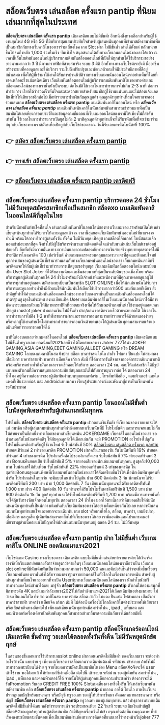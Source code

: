 # สล็อตเว็บตรง เล่นสล็อต ครั้งแรก pantip  ที่นิยมเล่นมากที่สุดในประเทศ

**สล็อตเว็บตรง เล่นสล็อต ครั้งแรก pantip** เติมเครดิตแบบไม่มีขั้นต่ำ  อีกหนึ่งสิ่งทางเลือกสำหรับผู้ใช้งานยุคใหม่ 4G หรือ 5G ที่มีบริการสุดแสนประทับใจสำหรับผู้เล่นพนันทุกคนที่เข้ามาสมัครสมาชิกเพื่อเป็นสมาชิกกับทางเว็บคาสิโนของเราร่วมเสี่ยงโชค เกม Slot  ฝาก ไม่มีขั้นต่ำ เล่นได้ตั้งแต่ หลักหน่วยขึ้นไปจนถึงหลัก 1,000 ร่วมรื่นเริง บันเทิงใจ สนุกสนานได้กับทางเว็บเกมออนไลน์ของเราได้แล้ว ณ เวลานี้เว็บไซต์พนันออนไลน์ผู้บริการเกมเดิมพันสล็อตออนไลน์ที่เปิดให้ทุกท่านได้ใช้บริการมาอย่างยาวนานมากกว่า 3 ปี มีภาพกราฟฟิกที่สวยสมจริง ระบบ 3 มิติ
อีกทั้งทางทางเว็บไซต์เรายังมี มืออาชีพสร้างระบบที่คอยดูแลและให้บริการ  รวมไปถึงปรับปรุงและพัฒนาตัวเกมให้มีประสิทธิภาพที่ดีอยู่สม่ำเสมอ เพื่อให้ผู้ที่เข้ามาใช้งานได้รับการปรนนิบัติจากทางเว็บเกมพนันออนไลน์เราอย่างเต็มที่โดยที่ขาดเหลืออะไรแม้แต่นิดเดียว เว็บเดิมพันสล็อตออนไลน์ผู้บริการเกมเดิมพันคาสิโนของทางค่ายเกมสล็อตออนไลน์ของทางเรานั้นยังเป็นระบบ อัตโนมัติใช้เวลาในการทำรายการไม่เกิน 2-3 นาที ต่อการทำรายการ เรียกได้ว่ารวดเร็วทันใจและสะดวกสบายสำหรับสมาชิกผู้ใช้งานแน่นอนและไม่ต้องแจ้งแอดมินที่ทำให้เสียเวลาอีกต่อไปเมื่อทำรายการฝากงินกับคุณลูกค้า
คุณลูกค้าทุกท่านที่สนใจอยากจะลองร่วมเล่นเกม **สล็อตเว็บตรง เล่นสล็อต ครั้งแรก pantip** เกมเดิมพันคาสิโนออนไลน์ หรือ ***สล็อตเว็บตรง เล่นสล็อต ครั้งแรก pantip*** เกมเดิมพันพนันคาสิโนนักเล่นพนันสามารถเข้าร่วมมาเพื่อเป็นสมาชิกได้เลยเพียงกรอกประวัติและข้อมูลตามขั้นตอนที่เว็บเกมออนไลน์ของเรามีให้เพียงไม่กี่ลำดับเท่านั้น ใช้เวลาในการทำรายการเปิดยูสไม่ถึง 2 นาทีคุณลูกค้าทุกท่านก็จะได้รับรหัสเพื่อที่จะเข้ามาร่วมสนุกกับเว็บของทางเราสมัครเพื่อเปิดยูสกับเว็บไซต์ของเราณ วันนี้รับเลยเครดิตโบนัสฟรี 100%

## 👉 [สมัคร สล็อตเว็บตรง เล่นสล็อต ครั้งแรก pantip](https://archa888.com/)
## 👉 [ทางเข้า สล็อตเว็บตรง เล่นสล็อต ครั้งแรก pantip](https://archa888.com/)
## 👉 [สล็อตเว็บตรง เล่นสล็อต ครั้งแรก pantip เครดิตฟรี](https://archa888.com/)

## สล็อตเว็บตรง เล่นสล็อต ครั้งแรก pantip บริการตลอด  24 ชั่วโมง ไม่มีวันหยุดสมัครสมาชิกเพื่อเป็นสมาชิก สล็อตxo เกมเดิมพันคาสิโนออนไลน์ดีที่สุดในไทย

สำหรับนักพนันท่านใดที่สนใจ เล่นเกมเดิมพันคาสิโนออนไลน์ของทางเว็บเกมของเราพร้อมเปิดให้เหล่าเซียนพนันทุกท่านได้รับการให้ความดูแลแล้ว ณ เวลานี้สุดยอดเว็บเดิมพันพนันออนไลน์ที่มาแรง ณ ช่วงนี้ พร้อมให้การบริการผู้เล่นทั้งวัน ทั้งคืน ไม่มีวันหยุด เปิดยูส เกมสล็อตโจ๊กเกอร์ โบนัสและแจ็กพอตเข้าบ่อยมากที่สุด จึงทำให้มีผู้ใช้บริการจำนวนมากติดอกติดใจแล้วกับมาเล่นกับเว็บไซต์เราต่ออยู่บ่อยครั้ง อีกทั้งยังมีความมั่นคงทางการเงินและความปลอดภัยทางการเงินจ่ายจริงทุกบาททุกสตางค์ไม่มีประวัติการโกงเครดิต 100 เปอร์เซ็นต์ ค่ายเกมของเราครอบคลุมและครบวงจรที่สุดและยังตอบโจทย์ทุกการเล่นของผู้เล่นพนันที่เข้ามาร่วมเล่นกับทางเว็บเกมพนันออนไลน์ของเรา
เว็บเกมพนันเรามีฟรีเครดิตแจกให้กับผู้เล่นที่เข้ามาทำรายการเปิดยูสเซอร์ทุกยูส เว็บเกมเดิมพันสล็อตออนไลน์ลงทะเบียนเปิด User Slot Joker ที่ได้รับความนิยมและชื่นชอบมากที่สุดเป็นระดับต้นๆของเมืองไทย พร้อมบริการดูแลผู้เดิมพันทุกคนได้ 24 ชั่วโมงพร้อมยังมีเจ้าหน้าที่และพนักงานที่มีคุณภาพคอยดูแลผู้ใช้บริการทุกท่านอยู่ตลอด สมัครลงทะเบียนเป็นสมาชิก SLOT ONLINE เพื่อให้นักเล่นพนันได้รับการบริการและดูแลอย่างทั่วถึงมีตัวเกมให้นักเดิมพันได้เลือกใช้บริการมากกว่า500 เกมกันเลยทีเดียว
สิ่งสำคัญที่ทำให้ค่ายเกมเดิมพันสล็อตออนไลน์ของทางเว็บของเรานั้นเป็นเกมเดิมพันสล็อตออนไลน์ได้มาตรฐานสูงสุดในประเทศ ลงทะเบียนเปิด User  เกมเดิมพันคาสิโนเว็บเกมพนันออนไลน์เราได้มีการพัฒนาระบบและตัวเกมให้มีภาพกราฟฟิกที่สวยสมจริงเพื่อให้ลักษณะตัวเกมนั้นน่าใช้งานอยู่ตลอดเวลา เปิดยูส เกมslot joker ฝากถอนเงิน ไม่มีขั้นต่ำ ฝาก/ถอน เครดิตรวดเร็วด้วยระบบออโต้ ใช้เวลาในการทำรายการไม่ถึง 1-2 นาทีทั้งรายการฝากและรายการถอนสามารถทำรายการได้ด้วยตนเองง่ายๆ หรือหากผู้ใช้งานท่านใดไม่สามารถทำรายการถอนเงินด้วยตนเองได้ผู้เล่นพนันทุกคนสามารถแจ้งแอดมินเพื่อทำรายการถอนให้ได้

นาทีนี้ต้องบอกเลยว่าเกมคาสิโนออนไลน์ **สล็อตเว็บตรง เล่นสล็อต ครั้งแรก pantip** เติมเครดิตแบบไม่มีขั้นต่ำทรูวอเลท ยอดนิยมปี2021เลยก็ว่าได้โดยค่ายของเรา Joker 777ได้นำ  JOKER GAMING,ASIA GAMING,EBET GAMING,ALLBET GAMING หรือ DREAM GAMING โลกของเกมคาสิโนสด ยิงปลา สล็อต บาคาร่าสด ไฮโล กำถั่ว ไพ่แคง ปั่นแปะ ไพ่สามกอง เสือมังกร บาคาร่าสายฟ้า บาคาร่า แบ็คแจ๊ค เก้าเก ดัมมี่ ที่ได้การการันตีจากจากองค์กรระบดับนานาชาติ พร้อมบริการอย่างทั่วถึงมั่นคงและรวดเร็วคอยให้บริการ ตลอดเวลา 24 ชม. มอบให้แก่สมาชิก ได้มีรูปแบบของตัวเกมที่มีความสนุกและความมันส์สนุกและมันไปกับการหมุนวงวล้อ ได้ ตลอดเวลา 24 ชั่วโมง อยู่ที่ความต้องการของผู้เดิมพันผ่านบนทุกแพลตฟอร์ม , โทรศัพท์มือถือ , คอมพิวเตอร์ และไอแพดที่เป็นระบบios และ androidแบบพกพา เรียนรู้ประสบการณ์และพัฒนาสู่การเป็นเซียนพนันระดับประเทศ

## สล็อตเว็บตรง เล่นสล็อต ครั้งแรก pantip โอนถอนไม่มีขั้นต่ำ โบนัสสุดพิเศษสำหรับผู้เล่นเกมพนันทุกคน

โปรโมชั่น **สล็อตเว็บตรง เล่นสล็อต ครั้งแรก pantip** ฝากถอนเงินขั้นต่ำ ที่เว็บเกมของเราอยากจะให้แก่  สมาชิก หรือผู้เล่นเกมพนันทุกท่านที่กำลังอยากหาเว็บพนันที่มี โปรโมชั่นดีๆ และการแจกแบบไม่กั๊ก ให้ค่ายเราเป็นอีกหนึ่งทางเลือกของเหล่าเซียนพนัน JOKERGAME เว็บคาสิโนออนไลน์ของเรา ขอนำเสนอกับโบนัสเครดิตดีๆ ให้กับคุณลูกค้าได้เลือกเล่นกัน จะมี PROMOTION อะไรบ้างไปดูกัน
โปรโมชั่นเครดิตสำหรับผู้ใช้งานใหม่ รับโบนัสทันที 50% [สล็อตเว็บตรง เล่นสล็อต ครั้งแรก pantip](https://archa888.com/) ทำยอดเทิร์นแค่ 2 เท่าของเครดิต
 PROMOTION ฝากครั้งแรกของวัน รับโบนัสทันที 16% ทำยอดเทิร์นแค่ 4 เท่าของเครดิต
โปรฝากครั้งต่อไปของฝากครั้งแรก รับโบนัสทันที 7% ทำยอดเทิร์นแค่ 3 เท่า
Bonusคืนยอดเสีย รับโบนัสทันที 5% จากยอดเสียของนักเล่นเกมพนันทุกคน สูงสุดถึง10,000 บาท
โบนัสแชร์ให้กับเพื่อน รับโบนัสทันที 22% ทำยอดเทิร์นแค่ 3 เท่าของเครดิต
ในสุดท้ายBonusสุดแสนพิศษที่เว็บเกมพนันออนไลน์ของเราได้จัดเตรียมขึ้นไว้ให้เพื่อนักเดิมพันทุกคนที่น่ารัก โปรฝากเล่นในทุกวัน จะมีแบบไหนบ้างไปดูกัน
ฝาก 600 ติดต่อกัน 3 วัน นักพนันจะได้รับเครดิตฟรีทันที 200 บาท
ฝาก 1,000 ติดต่อกัน 7 วัน เซียนพนันทุกคนจะได้รับเครดิตฟรีทันที 1,000 บาท
ฝาก 400 ติดต่อกัน 10 วัน ท่านจะได้รับโปรโมชั่นเครดิตฟรีทันที 1,500 บาท
ฝาก 600 ติดต่อกัน 15 วัน ลูกค้าทุกท่านจะได้รับโบนัสเครดิตฟรีทันที 1,700 บาท
พร้อมมีการแทงพนันที่จะได้ลุ้นรับรางวัลแจ็กพอตในทุกวัน ตลอดเวลา 24 ชั่วโมง บอกไว้ตรงนี้เลยว่าคืนยอดเสียให้กับนักเล่นพนันทุกท่านที่เป็นนักวางเดิมพันกับเว็บเดิมพันของเราได้อย่างเต็มเหนี่ยวกันไปเลย หากว่านักเล่นเกมพนันทุกท่านสนใจและอยากจะลงเดิมพัน เกม slot  หรือเกมไฮโล, สล็อต, บาคาร่า, เกมยิงปลา, เสือมังกร และรูเล็ต ผู้เดิมพันสามารถคลิ๊กไปที่เว็บของเราได้เลย เรามีแอดมินและโปรแกรมเมอร์เชี่ยวชาญด้านนี้คอยแก้ไขปัญหาให้นักเล่นเกมพนันทุกคนอยู่ ตลอด 24 ชม. ไม่มีวันหยุด

## สล็อตเว็บตรง เล่นสล็อต ครั้งแรก pantip ฝาก ไม่มีขั้นต่ำ  เว็บเกมคาสิโน ONLINE ยอดนิยมมาแรง2021

เว็บไซต์เกม Casino ทางเว็บของเรา เติมเครดิต แบบไม่มีขั้นต่ำ เล่นง่ายทำรายการง่ายได้เงินจริง รางวัลบิ๊กวินแตกบ่อยและอัตราจ่ายสูงกว่าค่ายอื่นๆ เว็บเกมพนันออนไลน์ของเราถือว่าเป็น เว็บเกม slot onlineที่มีนักเดิมพันเป็นจำนวนมากมากกว่า 50,000 คนและมีเปอร์เซ็นต์ว่าจะเพิ่มขึ้นเรื่อยๆ เว็บเกมพนันของเรานั้นยังได้รับจากมาตราฐานจากบ่อนคาสิโนทั่วโลกในเรื่องของการพนัน สำหรับผู้เล่นทุกท่านที่สนใจและอยากที่จะเปิด Userกับทางเว็บเกมพนันออนไลน์ของเรา นักล่าโบนัสฟรีสามารถแอดไลน์เข้ามาได้เลย
	มารู้จัก **สล็อตเว็บตรง เล่นสล็อต ครั้งแรก pantip** ตัวเกมให้ความสนุกที่มีภาพระดับ 4K และมีเกมกำลังมาแรง2021ให้กับกำลังมาแรง2021ได้เลือกเดิมพันอย่างมากมาย  ไม่ว่าจะเป็นเกมไฮโล ยิงปลา คาสิโนสด บาคาร่าสด สล็อต กำถั่ว ไพ่แคง ปั่นแปะ ไพ่สามกอง เสือมังกร บาคาร่าสายฟ้า บาคาร่า แบ็คแจ๊ค เก้าเก ดัมมี่ ไม่ต้องนั่งเครื่องไปไกลถึงคาสิโนต่างประเทศให้เสียเวลา หรือเสียค่าเดินทางอีกต่อไป เพียงแค่เซียนพนันทุกท่านมีสมาร์ทโฟน , ipad , แท็บเลต และคอมพิวเตอร์เครื่องเดียวนักเดิมพันทุกคนก็สามารถเข้ามาลิ้มรสความมันกับเราได้แล้วสมัยนี้

## สล็อตเว็บตรง เล่นสล็อต ครั้งแรก pantip สล็อตโจ๊กเกอร์ออนไลน์เติมเครดิต ขั้นต่ำทรู วอเลทได้ตลอดทั้งวันทั้งคืน ไม่มีวันหยุดนักขัตฤกษ์

ในส่วนของขั้นตอนการใช้บริการเกมslot online ฝากถอนเครดิตไม่มีขั้นต่ำ ของเว็บเกมเรา จะต้องทำอะไรบ้างนั้น แบบง่าย ๆ เพียงแค่เว็บของเราสล็อตเกมวางเดิมพันต้องมี รหัสผ่าน เข้าระบบ ถ้ายังไม่มีสามารถลงทะเบียนได้ง่าย ๆ จากโหมดการสมัครเป็นสมาชิกในช่อง Menu สล็อตXoจึงจะได้ user เข้าใช้งาน พอได้มาแล้วให้ทำตามวิธีผ่านมือถือ ต่อไปนี้
เข้าระบบ รหัสผ่าน  ของผู้เดิมพัน สมาร์ทโฟน , ipad , แท็บเลต และคอมพิวเตอร์ก็ได้
จากนั้นให้ผู้เล่นทุกคนเลือกความประสงค์ว่า ต้องการจะได้รับPromotion รับเลย CREDIT FREE 100% Slotเกมเสี่ยงดวงหรือไม่รับ
ให้เหล่าเซียนพนันสมัครสมาชิก คลิก **สล็อตเว็บตรง เล่นสล็อต ครั้งแรก pantip** ฝากถอน ออโต้ โอนไว ภาพในเว็บจะปรากฏเลขบัญชีพร้อมธนาคาร หรือบัญชี ทรูวอเลท ของผู้ให้บริการขึ้นมา
คัดลอกหมายเลขธนาคาร หรือบัญชี **สล็อตเว็บตรง เล่นสล็อต ครั้งแรก pantip** ทรูวอเลท ของผู้เล่นทุกท่าน แล้วทำธุรกรรมระบบเติมเครดิตไม่มีขั้นต่ำได้เลย
หลังทำรายการแล้ว รอประมาณเพียง 22 วินาที ระบบจะเติมเงินเข้าบัญชีสล็อตPGของลูกค้าทุกท่านผู้สมัครสมาชิก
ถ้ามีปัญหาเรื่องเงินไม่เข้า กรุณาติดต่อทีมงานคุณภาพ ที่ทำเรื่องลงทะเบียนตามขั้นตอนเพื่อเป็นสมาชิกผ่านช่องทางการติดต่อที่แนบเอาไว้ทางหน้าเว็บjoker 777


